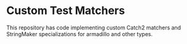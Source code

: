 # Custom Test Matchers

This repository has code implementing custom Catch2 matchers and StringMaker
specializations for armadillo and other types.
